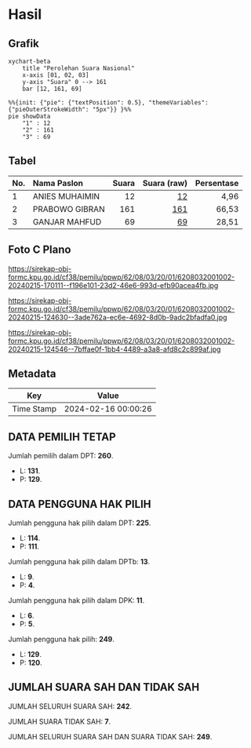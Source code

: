 # Hasil

## Grafik

```mermaid
xychart-beta
    title "Perolehan Suara Nasional"
    x-axis [01, 02, 03]
    y-axis "Suara" 0 --> 161
    bar [12, 161, 69]
```

```mermaid
%%{init: {"pie": {"textPosition": 0.5}, "themeVariables": {"pieOuterStrokeWidth": "5px"}} }%%
pie showData
    "1" : 12
    "2" : 161
    "3" : 69
```

## Tabel

| No. | Nama Paslon    | Suara | Suara (raw) | Persentase |
|:--- |:-------------- | -----:| -----------:| ----------:|
| 1   | ANIES MUHAIMIN | 12    | [12][p-1]   | 4,96       |
| 2   | PRABOWO GIBRAN | 161   | [161][p-2]  | 66,53      |
| 3   | GANJAR MAHFUD  | 69    | [69][p-3]   | 28,51      |


[p-1]: https://github.com/gigit-pemilu/pemilu-2024/blob/main/pilpres/hitung-suara/sub/62-kalimantan-tengah/sub/08-sukamara/sub/03-balai-riam/sub/2001-jihing/sub/002-tps/sub/paslon-1.txt
[p-2]: https://github.com/gigit-pemilu/pemilu-2024/blob/main/pilpres/hitung-suara/sub/62-kalimantan-tengah/sub/08-sukamara/sub/03-balai-riam/sub/2001-jihing/sub/002-tps/sub/paslon-2.txt
[p-3]: https://github.com/gigit-pemilu/pemilu-2024/blob/main/pilpres/hitung-suara/sub/62-kalimantan-tengah/sub/08-sukamara/sub/03-balai-riam/sub/2001-jihing/sub/002-tps/sub/paslon-3.txt

## Foto C Plano

https://sirekap-obj-formc.kpu.go.id/cf38/pemilu/ppwp/62/08/03/20/01/6208032001002-20240215-170111--f196e101-23d2-46e6-993d-efb90acea4fb.jpg

https://sirekap-obj-formc.kpu.go.id/cf38/pemilu/ppwp/62/08/03/20/01/6208032001002-20240215-124630--3ade762a-ec6e-4692-8d0b-9adc2bfadfa0.jpg

https://sirekap-obj-formc.kpu.go.id/cf38/pemilu/ppwp/62/08/03/20/01/6208032001002-20240215-124546--7bffae0f-1bb4-4489-a3a8-afd8c2c899af.jpg


## Metadata

| Key        | Value               |
| ---------- | ------------------- |
| Time Stamp | 2024-02-16 00:00:26 |


## DATA PEMILIH TETAP

Jumlah pemilih dalam DPT: **260**.
 * L: **131**.
 * P: **129**.

## DATA PENGGUNA HAK PILIH

Jumlah pengguna hak pilih dalam DPT: **225**.
 * L: **114**.
 * P: **111**.

Jumlah pengguna hak pilih dalam DPTb: **13**.
 * L: **9**.
 * P: **4**.

Jumlah pengguna hak pilih dalam DPK: **11**.
 * L: **6**.
 * P: **5**.

Jumlah pengguna hak pilih: **249**.
 * L: **129**.
 * P: **120**.

## JUMLAH SUARA SAH DAN TIDAK SAH

JUMLAH SELURUH SUARA SAH: **242**.

JUMLAH SUARA TIDAK SAH: **7**.

JUMLAH SELURUH SUARA SAH DAN SUARA TIDAK SAH: **249**.


